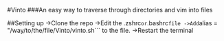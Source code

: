 #Vinto
###An easy way to traverse through directories and vim into files

##Setting up
->Clone the repo
->Edit the .zshrc``` or ```.bashrc``` file
->Add ```alias = "/way/to/the/file/Vinto/vinto.sh``` to the file.
->Restart the terminal

